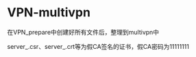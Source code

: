 # VPN-multivpn
  在VPN_prepare中创建好所有文件后，整理到multivpn中

  server_.csr、server_.crt等为假CA签名的证书，假CA密码为11111111
